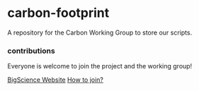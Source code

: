 # carbon-footprint
A repository for the Carbon Working Group to store our scripts.


### contributions
Everyone is welcome to join the project and the working group!

[BigScience Website](https://bigscience.huggingface.co)
[How to join?](https://bigscience.notion.site/How-to-join-cd3f6d1f6d23454797ad5276a46e77ba)
